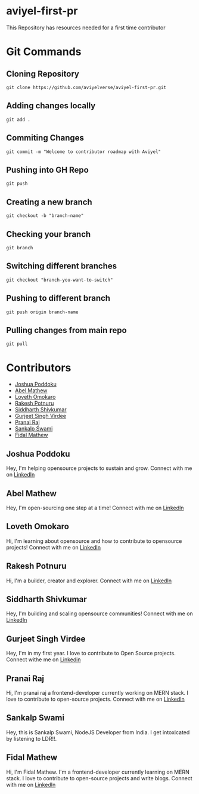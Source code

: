 # aviyel-first-pr

This Repository has resources needed for a first time contributor

# Git Commands

## Cloning Repository

`git clone https://github.com/aviyelverse/aviyel-first-pr.git`

## Adding changes locally

`git add .`

## Commiting Changes

`git commit -m "Welcome to contributor roadmap with Aviyel"`

## Pushing into GH Repo

`git push`

## Creating a new branch

`git checkout -b "branch-name"`

## Checking your branch

`git branch`

## Switching different branches

`git checkout "branch-you-want-to-switch"`

## Pushing to different branch

`git push origin branch-name`

## Pulling changes from main repo

`git pull`

# Contributors

- [Joshua Poddoku](#joshua-poddoku)
- [Abel Mathew](#abel-mathew)
- [Loveth Omokaro](#lovelyfin00)
- [Rakesh Potnuru](#RakeshPotnuru)
- [Siddharth Shivkumar](#siddharth-shivkumar)
- [Gurjeet Singh Virdee](#gurjeet-singh-virdee)
- [Pranai Raj](#pranai-raj)
- [Sankalp Swami](#SwamiSankalp)
- [Fidal Mathew](#FidalMathew)

## Joshua Poddoku

Hey, I'm helping opensource projects to sustain and grow.
Connect with me on [LinkedIn](https://www.linkedin.com/in/joshuapod)

## Abel Mathew

Hey, I'm open-sourcing one step at a time!
Connect with me on [LinkedIn](https://www.linkedin.com/in/designrknight)

## Loveth Omokaro

Hi, I'm learning about opensource and how to contribute to opensource projects!
Connect with me on [LinkedIn](linkedin.com/mwlite/in/loveth-omokaro-4620b9122)

## Rakesh Potnuru

Hi, I'm a builder, creator and explorer.
Connect with me on [LinkedIn](https://www.linkedin.com/in/itsrakeshdotco)

## Siddharth Shivkumar

Hey, I'm building and scaling opensource communities!
Connect with me on [LinkedIn](https://www.linkedin.com/in/siddharth-shivkumar/)

## Gurjeet Singh Virdee

Hey, I'm in my first year. I love to contribute to Open Source projects.
Connect withe me on [Linkedin](https://www.linkedin.com/in/gurjeet-singh-virdee-25a476199/)

## Pranai Raj

Hi, I'm pranai raj a frontend-developer currently working on MERN stack. I love to contribute to open-source projects.
Connect with me on [LinkedIn](https://www.linkedin.com/in/pranai-raj/)

## Sankalp Swami

Hey, this is Sankalp Swami, NodeJS Developer from India. I get intoxicated by listening to LDR!!.

## Fidal Mathew

Hi, I'm Fidal Mathew. I'm a frontend-developer currently learning on MERN stack. I love to contribute to open-source projects and write blogs.
Connect with me on [LinkedIn](https://www.linkedin.com/in/fidal-mathew-82aba7200/)
